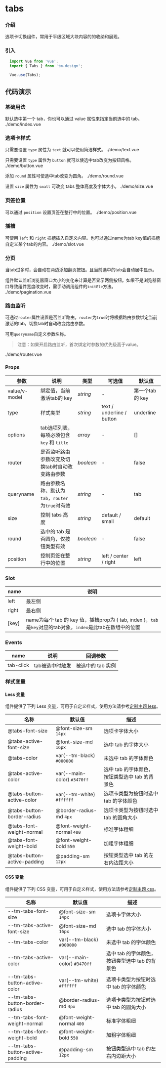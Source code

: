 # tabs

### 介绍

选项卡切换组件，常用于平级区域大块内容的的收纳和展现。

### 引入

```js
  import Vue from 'vue';
  import { Tabs } from 'tm-design';
  
  Vue.use(Tabs);
```

## 代码演示

### 基础用法

默认选中第一个 tab，你也可以通过 value 属性来指定当前选中的 tab。
<demo-code>./demo/index.vue</demo-code>

### 选项卡样式

只需要设置 ``type`` 属性为 ``text`` 就可以使用简洁样式。
<demo-code>./demo/text.vue</demo-code>

只需要设置 ``type`` 属性为 ``button`` 就可以使选中tab改变为按钮风格。
<demo-code>./demo/button.vue</demo-code>

添加 ``round`` 属性可使选中tab改变为圆角。
<demo-code>./demo/round.vue</demo-code>

设置 ``size`` 属性为 ``small`` 可改变 tabs 整体高度及字体大小。
<demo-code>./demo/size.vue</demo-code>

### 页签位置

可以通过 ``position`` 设置页签在整行中的位置。
<demo-code>./demo/position.vue</demo-code>

### 插槽

可使用 ``left`` 和 ``right`` 插槽插入自定义内容。也可以通过name为tab key值的插槽自定义某个tab的内容。
<demo-code>./demo/slot.vue</demo-code>

### 分页

当tab过多时，会自动在两边添加翻页按钮。且当前选中的tab会自动居中显示。

组件默认监听浏览器窗口大小的变化来计算是否显示两侧按钮。如果不是浏览器窗口导致组件宽度改变时，需手动调用组件的``initEle``方法。
<demo-code>./demo/pagination.vue</demo-code>

### 路由监听

可通过``router``属性设置是否监听路由，``router``为``true``时将根据路由参数绑定当前激活的tab，切换tab时自动改变路由参数。

可用``queryname``自定义参数名称。

> 注意：如果开启路由监听，首次绑定时参数的优先级高于value。

<demo-code>./demo/router.vue</demo-code>


### Props

参数 | 说明 | 类型 | 可选值 | 默认值
-- | -- | -- | -- | --
value/v-model | 绑定值，当前激活tab的 key | _string_ | - | 第一个tab的 key
type | 样式类型 | _string_ | text / underline / button | underline
options | tab选项列表，每项必须包含 ``key`` 和 ``title`` | _array_ | - | []
router | 是否监听路由参数改变及切换tab时自动改变路由参数 | _boolean_ | - | false
queryname | 路由参数名称，默认为``tab``，``router``为``true``时有效 | _string_ | - | tab
size | 控制 tabs 高度 | _string_ | default / small | default
round | 选中的 tab 是否圆角，仅按钮类型有效 | _boolean_ | - | false
position | 控制页签在整行中的位置 | _string_ | left / center / right | left

### Slot

name | 说明 
-- | -- 
left | 最左侧
right | 最右侧
[key] | name为每个 tab 的 key 值，插槽prop为 { tab, index }，``tab``是``key``对应的tab对象，``index``是此tab在数组中的位置
 
### Events

name | 说明 | 回调参数
-- | -- | --
tab-click | tab被选中时触发 | 被选中的 tab 实例

### 样式变量
#### Less 变量

组件提供了下列 Less 变量，可用于自定义样式，使用方法请参考[定制主题 less](#/theme)。

名称 | 默认值 | 描述
-- | -- | --
@tabs-font-size | @font-size-sm `14px` | 选项卡字体大小
@tabs-active-font-size | @font-size-md `16px` | 选中 tab 的字体大小
@tabs-color | var(--tm-black) `#000000` | 未选中 tab 的字体颜色
@tabs-active-color | var(--main-color) `#3470ff` | 选中 tab 的字体颜色，按钮类型选中 tab 的背景色
@tabs-button-active-color | var(--tm-white) `#ffffff` | 选项卡类型为按钮时选中 tab 的字体颜色
@tabs-button-border-radius | @border-radius-md `4px` | 选项卡类型为按钮时选中 tab 的圆角大小
@tabs-font-weight-normal | @font-weight-normal `400` | 标准字体粗细
@tabs-font-weight-bold | @font-weight-bold `550` | 加粗字体粗细
@tabs-button-active-padding | @padding-sm `12px` | 按钮类型选中 tab 的左右内边距大小


#### CSS 变量

组件提供了下列 CSS 变量，可用于自定义样式，使用方法请参考[定制主题 css](#/theme2)。

名称 | 默认值 | 描述
-- | -- | --
--tm-tabs-font-size | @font-size-sm `14px` | 选项卡字体大小
--tm-tabs-active-font-size | @font-size-md `16px` | 选中 tab 的字体大小
--tm-tabs-color | var(--tm-black) `#000000` | 未选中 tab 的字体颜色
--tm-tabs-active-color | var(--main-color) `#3470ff` | 选中 tab 的字体颜色，按钮类型选中 tab 的背景色
--tm-tabs-button-active-color | var(--tm-white) `#ffffff` | 选项卡类型为按钮时选中 tab 的字体颜色
--tm-tabs-button-border-radius | @border-radius-md `4px` | 选项卡类型为按钮时选中 tab 的圆角大小
--tm-tabs-font-weight-normal | @font-weight-normal `400` | 标准字体粗细
--tm-tabs-font-weight-bold | @font-weight-bold `550` | 加粗字体粗细
--tm-tabs-button-active-padding | @padding-sm `12px` | 按钮类型选中 tab 的左右内边距大小